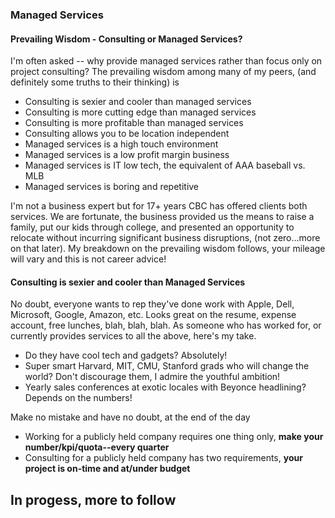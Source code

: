 ### Managed Services ###  

#### Prevailing Wisdom - Consulting or Managed Services? ####  
I'm often asked -- why provide managed services rather than focus only on project consulting?
The prevailing wisdom among many of my peers, (and definitely some truths to their thinking) is  
- Consulting is sexier and cooler than managed services
- Consulting is more cutting edge than managed services
- Consulting is more profitable than managed services
- Consulting allows you to be location independent
- Managed services is a high touch environment
- Managed services is a low profit margin business
- Managed services is IT low tech, the equivalent of AAA baseball vs. MLB
- Managed services is boring and repetitive

I'm not a business expert but for 17+ years CBC has offered clients both services.
We are fortunate, the business provided us the means to raise a family, put our kids through college,
and presented an opportunity to relocate without incurring significant business disruptions, (not zero...more on that later).
My breakdown on the prevailing wisdom follows, your mileage will vary and this is not career advice!

#### Consulting is sexier and cooler than Managed Services ####
No doubt, everyone wants to rep they've done work with Apple, Dell, Microsoft, Google, Amazon, etc.
Looks great on the resume, expense account, free lunches, blah, blah, blah.
As someone who has worked for, or currently provides services to all the above, here's my take.  
- Do they have cool tech and gadgets? Absolutely!  
- Super smart Harvard, MIT, CMU, Stanford grads who will change the world? Don't discourage them, I admire the youthful ambition!  
- Yearly sales conferences at exotic locales with Beyonce headlining? Depends on the numbers!

Make no mistake and have no doubt, at the end of the day    
- Working for a publicly held company requires one thing only, **make your number/kpi/quota--every quarter**  
- Consulting for a publicly held company has two requirements, **your project is on-time and at/under budget**

## In progess, more to follow ##

